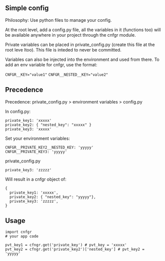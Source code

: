 ## Simple config

Philosophy: Use python files to manage your config.

At the root level, add a config.py file, all the variables in it (functions too) will be available anywhere
in your project through the cnfgr module.

Private variables can be placed in private_config.py (create this file at the root leve ltoo). This file is inteded to never be committed.

Variables can also be injected into the environment and used from there. To add an env variable for cnfgr, use the format:

`CNFGR__KEY="value1"`
`CNFGR__NESTED__KEY="value2"`

## Precedence

Precedence: private_config.py > environment variables > config.py

In config.py:

```
private_key1: 'xxxxx'
private_key2: { "nested_key": "xxxxx" }
private_key3: 'xxxxx'

```

Set your environment variables:

```
CNFGR__PRIVATE_KEY2__NESTED_KEY: 'yyyyy'
CNFGR__PRIVATE_KEY3: 'yyyyy'
```

private_config.py

```
private_key3: 'zzzzz'
```

Will result in a cnfgr object of:
```
{
  private_key1: 'xxxxx',
  private_key2: { "nested_key": "yyyyy"},
  private_key3: 'zzzzz',
}
```
## Usage

```
import cnfgr
# your app code

pvt_key1 = cfngr.get('private_key') # pvt_key = 'xxxxx'
pvt_key2 = cfngr.get('private_key2')['nested_key'] # pvt_key2 = 'yyyyy'

```
